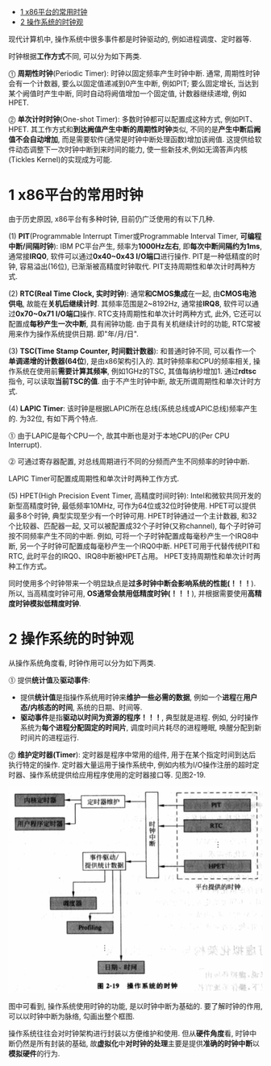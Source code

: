 
<!-- @import "[TOC]" {cmd="toc" depthFrom=1 depthTo=6 orderedList=false} -->

<!-- code_chunk_output -->

- [1 x86平台的常用时钟](#1-x86平台的常用时钟)
- [2 操作系统的时钟观](#2-操作系统的时钟观)

<!-- /code_chunk_output -->

现代计算机中, 操作系统中很多事件都是时钟驱动的, 例如进程调度、定时器等.

时钟根据**工作方式**不同, 可以分为如下两类.

⓵ **周期性时钟**(Periodic Timer): 时钟以固定频率产生时钟中断. 通常, 周期性时钟会有一个计数器, 要么以固定值递减到0产生中断, 例如PIT; 要么固定增长, 当达到某个阙值时产生中断, 同时自动将阙值增加一个固定值, 计数器继续递增, 例如HPET.

⓶ **单次计时时钟**(One\-shot Timer): 多数时钟都可以配置成这种方式, 例如PIT、HPET. 其工作方式和**到达阙值产生中断的周期性时钟**类似, 不同的是**产生中断后阙值不会自动增加**, 而是需要软件(通常是时钟中断处理函数)增加该阙值. 这提供给软件动态调整下一次时钟中断到来时间的能力, 使一些新技术,例如无滴答声内核(Tickles Kernel)的实现成为可能.

# 1 x86平台的常用时钟

由于历史原因, x86平台有多种时钟, 目前仍广泛使用的有以下几种.

(1) **PIT**(Programmable Interrupt Timer或Programmable Interval Timer, **可编程中断/间隔时钟**): IBM PC平台产生, 频率为**1000Hz左右**, 即**每次中断间隔约为1ms**, 通常接**IRQ0**, 软件可以通过**0x40\~0x43 I/O端口**进行操作. PIT是一种低精度的时钟, 容易溢出(16位), 已渐渐被高精度时钟取代. PIT支持周期性和单次计时两种方式.

(2) **RTC(Real Time Clock, 实时时钟**): 通常**和CMOS集成**在一起, 由**CMOS电池供电**, 故能在**关机后继续计时**. 其频率范围是2\~8192Hz, 通常接**IRQ8**, 软件可以通过**0x70\~0x71 I/O端口**操作. RTC支持周期性和单次计时两种方式, 此外, 它还可以配置成**每秒产生一次中断**, 具有闹钟功能. 由于具有关机继续计时的功能, RTC常被用来作为操作系统提供日期. 即"年/月/日".

(3) **TSC(Time Stamp Counter, 时间戳计数器**): 和普通时钟不同, 可以看作一个**单调递增的计数器(64位**), 是由x86架构引入的. 其时钟频率和CPU的频率相关, 操作系统在使用前**需要计算其频率**, 例如1GHz的TSC, 其值每纳秒增加1. 通过**rdtsc**指令, 可以读取**当前TSC的值**. 由于不产生时钟中断, 故无所谓周期性和单次计时方式.

(4) **LAPIC Timer**: 该时钟是根据LAPIC所在总线(系统总线或APIC总线)频率产生的. 为32位, 有如下两个特点.

⓵ 由于LAPIC是每个CPU一个, 故其中断也是对于本地CPU的(Per CPU Interrupt).

⓶ 可通过寄存器配置, 对总线周期进行不同的分频而产生不同频率的时钟中断.

LAPIC Timer可配置成周期性和单次计时两种工作方式.

(5) HPET(High Precision Event Timer, 高精度时间时钟): Intel和微软共同开发的新型高精度时钟, 最低频率10MHz, 可作为64位或32位时钟使用. HPET可以提供最多8个时钟, 典型实现至少有一个时钟可用. HPET时钟通过一个主计数器, 和32个比较器、匹配器一起, 又可以被配置成32个子时钟(又称channel), 每个子时钟可按不同频率产生不同的中断. 例如, 可将一个子时钟配置成每毫秒产生一个IRQ8中断, 另一个子时钟可配置成每毫秒产生一个IRQ0中断. HPET可用于代替传统PIT和RTC, 此时平台的IRQ0、IRQ8中断被HPET占用。 HPET支持周期性和单次计时两种工作方式。

同时使用多个时钟带来一个明显缺点是**过多时钟中断会影响系统的性能(！！！**). 所以, 当高精度时钟可用, **OS通常会禁用低精度时钟(！！！**), 并根据需要使用**高精度时钟模拟低精度时钟**.

# 2 操作系统的时钟观

从操作系统角度看, 时钟作用可以分为如下两类.

⓵ 提供**统计值**及**驱动事件**: 

- 提供**统计值**是指操作系统用时钟来**维护一些必需的数据**, 例如一个**进程**在**用户态/内核态的时间**, 系统的日期、时间等. 
- **驱动事件**是指**驱动以时间为资源的程序！！！**, 典型就是进程. 例如, 分时操作系统为**每个进程分配固定的时间片**, 调度时间片耗尽的进程睡眠, 唤醒分配到新时间片的进程运行.

⓶ **维护定时器(Timer**): 定时器是程序中常用的组件, 用于在某个指定时间到达后执行特定的操作. 定时器大量运用于操作系统中, 例如内核为I/O操作注册的超时定时器、操作系统提供给应用程序使用的定时器接口等. 见图2\-19.

![](./images/2019-07-01-17-41-22.png)

图中可看到, 操作系统使用时钟的功能, 是以时钟中断为基础的. 要了解时钟的作用, 可以以时钟中断为脉络, 勾画出整个框图.

操作系统往往会对时钟架构进行封装以方便维护和使用. 但从**硬件角度**看, 时钟中断仍然是所有封装的基础, 故**虚拟化**中**对时钟的处理**主要是提供**准确的时钟中断**以**模拟硬件**的行为.
